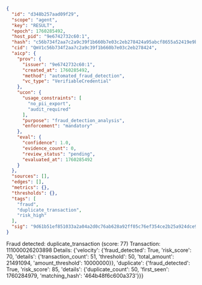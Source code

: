```json
{
  "id": "d348b257aad09f29",
  "scope": "agent",
  "key": "RESULT",
  "epoch": 1760285492,
  "host_pid": "9e6742732c60:1",
  "hash": "c56b734f2aa7c2a9c39f1b660b7e03c2eb278424a95abcf8655a52419e9bdb23",
  "cid": "QmV1c56b734f2aa7c2a9c39f1b660b7e03c2eb278424",
  "aicp": {
    "prov": {
      "issuer": "9e6742732c60:1",
      "created_at": 1760285492,
      "method": "automated_fraud_detection",
      "vc_type": "VerifiableCredential"
    },
    "ucon": {
      "usage_constraints": [
        "no_pii_export",
        "audit_required"
      ],
      "purpose": "fraud_detection_analysis",
      "enforcement": "mandatory"
    },
    "eval": {
      "confidence": 1.0,
      "evidence_count": 0,
      "review_status": "pending",
      "evaluated_at": 1760285492
    }
  },
  "sources": [],
  "edges": [],
  "metrics": {},
  "thresholds": {},
  "tags": [
    "fraud",
    "duplicate_transaction",
    "risk_high"
  ],
  "sig": "9d61b51ef851033a2a04a2d0c76ab628a92ff05c76ef354ce2b25a924dce9633"
}
```

Fraud detected: duplicate_transaction (score: 77)
Transaction: 111000026203898
Details: {'velocity': {'fraud_detected': True, 'risk_score': 70, 'details': {'transaction_count': 51, 'threshold': 50, 'total_amount': 21491094, 'amount_threshold': 10000000}}, 'duplicate': {'fraud_detected': True, 'risk_score': 85, 'details': {'duplicate_count': 50, 'first_seen': 1760284979, 'matching_hash': '464b48f6c600a373'}}}
